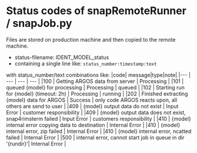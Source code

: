 # Status codes of snapRemoteRunner / snapJob.py

Files are stored on production machine and then copied to the remote machine.

- status-filename: IDENT_MODEL_status
- containing a single line like:
  ```status_number:timestamp:text```

with status_number/text combinations like:
|code| message|type|note|
|--- | --- | --- | --- |
|100 | Getting ARGOS data from server | Processing |
|101 | queued {model} for processing | Processing  | queued |
|102 | Starting run for {model} (timeout: 2h) | Processing | running |
|202 | Finished extracting {model} data for ARGOS | Success | only code ARGOS reacts upon, all others are send to user |
|409 | {model} output data do not exist | Input Error | customer responsibility |
|409 | {model} output data does not exist, snap4rimsterm failed |  Input Error | customers responsibility |
|410 | {model} internal error copying data to destination | Internal Error |
|410 | {model} internal error, zip failed | Internal Error |
|410 | {model} internal error, ncatted failed | Internal Error |
|500 | internal error, cannot start job in queue in dir '{rundir}'| Internal Error |

